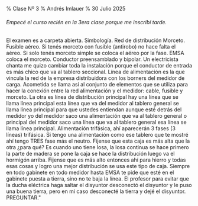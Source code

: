 % Clase Nº 3
% Andrés Imlauer
% 30 Julio 2025

###### Empecé el curso recién en la 3era clase porque me inscribí tarde. 

El examen es a carpeta abierta. Simbología. Red de distribución Morceto. Fusible aéreo. Si tenés morceto con fusible (antirobo) no hace falta el aéreo. Si solo tenés morceto simple se coloca el aéreo por la fase. EMSA coloca el morceto. Conductor preensamblado y bipolar. Un electricista chanta me quizo cambiar toda la instalación porque el conductor de entrada es más chico que va al tablero seccional. Línea de alimentación es la que vincula la red de la empresa distribuidora con los borners del medidor de carga. Acometida se llama así al conjunto de elementos que se utiliza para hacer la conexión entre la red alimentación y el medidor: cable, fusible y morceto. La otra es línea de distribución principal hay una línea que se llama línea principal esta línea que va del medidor al tablero general se llama línea principal para que ustedes entiendan aunque esté detrás del medidor yo del medidor saco una alimentación que va al tablero general o principal del medidor saco una línea que va al tablero general esa línea se llama línea principal. Alimentación trifásica, ahí aparecerán 3 fases (3 líneas) trifásica. Si tengo una alimentación como ese tablero que te mostré ahí tengo TRES fase más el neutro. Fijense que esta caja es más alta que la otra ¿para qué?  Es cuando uno tiene losa, la losa continua se hace primero la parte de madera se pone la caja se hace la distribución luego va el hormigón arriba. Fijense que es más alto entonces ahí para hierro y todas esas cosas y logro una mejor distribución se usa este tipo de caja. Siempre en todo gabinete en todo medidor hasta EMSA te pide que esté en el gabinete puesta a tierra, sino no te baja la
línea. El profesor para evitar que la ducha eléctrica haga saltar el disyuntor desconectó el disyuntor y le puso una buena tierra, pero en mi caso desconecté la tierra y
dejé el disyuntor. PREGUNTAR."
